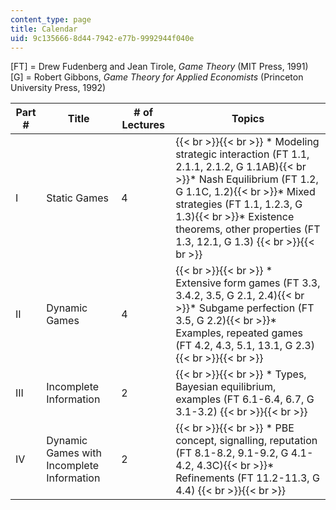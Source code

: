 ```yaml
---
content_type: page
title: Calendar
uid: 9c135666-8d44-7942-e77b-9992944f040e
---
```


\[FT\] = Drew Fudenberg and Jean Tirole, _Game Theory_ (MIT Press, 1991)  
\[G\] = Robert Gibbons, _Game Theory for Applied Economists_ (Princeton University Press, 1992)

| Part # | Title | \# of Lectures | Topics |
| --- | --- | --- | --- |
| I | Static Games | 4 |  {{< br >}}{{< br >}} *   Modeling strategic interaction (FT 1.1, 2.1.1, 2.1.2, G 1.1AB){{< br >}}*   Nash Equilibrium (FT 1.2, G 1.1C, 1.2){{< br >}}*   Mixed strategies (FT 1.1, 1.2.3, G 1.3){{< br >}}*   Existence theorems, other properties (FT 1.3, 12.1, G 1.3) {{< br >}}{{< br >}}  |
| II | Dynamic Games | 4 |  {{< br >}}{{< br >}} *   Extensive form games (FT 3.3, 3.4.2, 3.5, G 2.1, 2.4){{< br >}}*   Subgame perfection (FT 3.5, G 2.2){{< br >}}*   Examples, repeated games (FT 4.2, 4.3, 5.1, 13.1, G 2.3) {{< br >}}{{< br >}}  |
| III | Incomplete Information | 2 |  {{< br >}}{{< br >}} *   Types, Bayesian equilibrium, examples (FT 6.1-6.4, 6.7, G 3.1-3.2) {{< br >}}{{< br >}}  |
| IV | Dynamic Games with Incomplete Information | 2 |  {{< br >}}{{< br >}} *   PBE concept, signalling, reputation (FT 8.1-8.2, 9.1-9.2, G 4.1-4.2, 4.3C){{< br >}}*   Refinements (FT 11.2-11.3, G 4.4) {{< br >}}{{< br >}}
